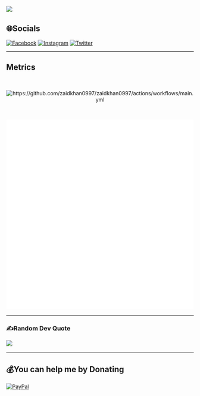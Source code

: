 [![](https://visitcount.itsvg.in/api?id=zaidkhan0997&icon=2&color=3)](https://visitcount.itsvg.in)

## 🌐Socials
[![Facebook](https://img.shields.io/badge/Facebook-%231877F2.svg?logo=Facebook&logoColor=white)](https://facebook.com/zaidkhan00997) [![Instagram](https://img.shields.io/badge/Instagram-%23E4405F.svg?logo=Instagram&logoColor=white)](https://instagram.com/zaidkhan0997) [![Twitter](https://img.shields.io/badge/Twitter-%231DA1F2.svg?logo=Twitter&logoColor=white)](https://twitter.com/zaid_khan0997)

---

## Metrics
<br>
<p align="center">
<img src="https://github.com/zaidkhan0997/zaidkhan0997/actions/workflows/main.yml/badge.svg" alt="https://github.com/zaidkhan0997/zaidkhan0997/actions/workflows/main.yml" /><br></p>
</p>

<br>
<p align="center">
<img src="https://github.com/zaidkhan0997/zaidkhan0997/blob/main/github-metrics.svg" alt="zaidkhan0997" /><br>
</p>

---

### ✍️Random Dev Quote
![](https://quotes-github-readme.vercel.app/api?type=vetical&theme=merko)

---

  ## 💰You can help me by Donating
  [![PayPal](https://img.shields.io/badge/PayPal-00457C?style=for-the-badge&logo=paypal&logoColor=white)](https://paypal.me/zaidkhan099)